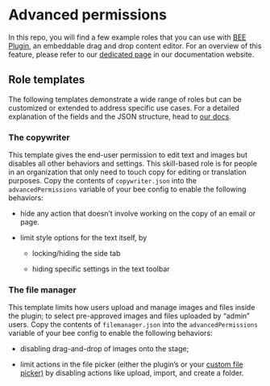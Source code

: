 
# Advanced permissions

In this repo, you will find a few example roles that you can use with [BEE Plugin](https://beefree.io/bee-plugin/ "https://beefree.io/bee-plugin/"), an embeddable drag and drop content editor. For an overview of this feature, please refer to our [dedicated page](https://docs.beefree.io/advanced-permissions/ "https://docs.beefree.io/advanced-permissions/") in our documentation website.

## Role templates

The following templates demonstrate a wide range of roles but can be customized or extended to address specific use cases. For a detailed explanation of the fields and the JSON structure, head to [our docs](https://docs.beefree.io/advanced-permissions/ "https://docs.beefree.io/advanced-permissions/").

### The copywriter

This template gives the end-user permission to edit text and images but disables all other behaviors and settings. This skill-based role is for people in an organization that only need to touch copy for editing or translation purposes. Copy the contents of `copywriter.json` into the `advancedPermissions` variable of your bee config to enable the following behaviors:

-   hide any action that doesn’t involve working on the copy of an email or page.
    
-   limit style options for the text itself, by
    
    -   locking/hiding the side tab
        
    -   hiding specific settings in the text toolbar
        

### The file manager

This template limits how users upload and manage images and files inside the plugin; to select pre-approved images and files uploaded by “admin” users. Copy the contents of `filemanager.json` into the `advancedPermissions` variable of your bee config to enable the following behaviors:

-   disabling drag-and-drop of images onto the stage;
    
-   limit actions in the file picker (either the plugin’s or your [custom file picker)](https://docs.beefree.io/custom-file-picker/ "https://docs.beefree.io/custom-file-picker/") by disabling actions like upload, import, and create a folder.
